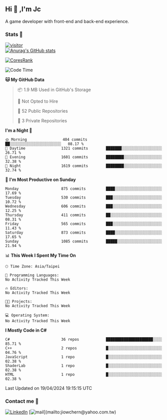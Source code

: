 ## Hi 👋 ,I'm Jc  

A game developer with front-end and back-end experience.  

### Stats  📝
[![visitor](https://visitor-badge.glitch.me/badge?page_id=jiowchern.jiowchern&style=flat-square&color=0088cc)](https://visitor-badge.glitch.me/badge?page_id=jiowchern.jiowchern&style=flat-square&color=0088cc)  
[![Anurag's GitHub stats](https://github-readme-stats.vercel.app/api?username=jiowchern&count_private=true&&show_icons=true)](https://github.com/anuraghazra/github-readme-stats)  
<!-- [![trophy](https://github-profile-trophy.vercel.app/?username=jiowchern)](https://github.com/ryo-ma/github-profile-trophy)   -->
[![CoresRank](https://cr-ss-service.azurewebsites.net/api/ScreenShot?widget=summary&username=jiowchern)](https://cr-ss-service.azurewebsites.net/api/ScreenShot?widget=summary&username=jiowchern)


<!--START_SECTION:waka-->
![Code Time](http://img.shields.io/badge/Code%20Time-1%2C121%20hrs%206%20mins-blue)

**🐱 My GitHub Data** 

> 📦 1.9 MB Used in GitHub's Storage 
 > 
> 🚫 Not Opted to Hire
 > 
> 📜 52 Public Repositories 
 > 
> 🔑 3 Private Repositories 
 > 
**I'm a Night 🦉** 

```text
🌞 Morning                404 commits         ██░░░░░░░░░░░░░░░░░░░░░░░   08.17 % 
🌆 Daytime                1321 commits        ███████░░░░░░░░░░░░░░░░░░   26.71 % 
🌃 Evening                1601 commits        ████████░░░░░░░░░░░░░░░░░   32.38 % 
🌙 Night                  1619 commits        ████████░░░░░░░░░░░░░░░░░   32.74 % 
```
📅 **I'm Most Productive on Sunday** 

```text
Monday                   875 commits         ████░░░░░░░░░░░░░░░░░░░░░   17.69 % 
Tuesday                  530 commits         ███░░░░░░░░░░░░░░░░░░░░░░   10.72 % 
Wednesday                606 commits         ███░░░░░░░░░░░░░░░░░░░░░░   12.25 % 
Thursday                 411 commits         ██░░░░░░░░░░░░░░░░░░░░░░░   08.31 % 
Friday                   565 commits         ███░░░░░░░░░░░░░░░░░░░░░░   11.43 % 
Saturday                 873 commits         ████░░░░░░░░░░░░░░░░░░░░░   17.65 % 
Sunday                   1085 commits        █████░░░░░░░░░░░░░░░░░░░░   21.94 % 
```


📊 **This Week I Spent My Time On** 

```text
🕑︎ Time Zone: Asia/Taipei

💬 Programming Languages: 
No Activity Tracked This Week

🔥 Editors: 
No Activity Tracked This Week

🐱‍💻 Projects: 
No Activity Tracked This Week

💻 Operating System: 
No Activity Tracked This Week
```

**I Mostly Code in C#** 

```text
C#                       36 repos            █████████████████████░░░░   85.71 % 
C++                      2 repos             █░░░░░░░░░░░░░░░░░░░░░░░░   04.76 % 
JavaScript               1 repo              █░░░░░░░░░░░░░░░░░░░░░░░░   02.38 % 
ShaderLab                1 repo              █░░░░░░░░░░░░░░░░░░░░░░░░   02.38 % 
HTML                     1 repo              █░░░░░░░░░░░░░░░░░░░░░░░░   02.38 % 
```




 Last Updated on 19/04/2024 19:15:15 UTC
<!--END_SECTION:waka-->



### Contact me 💬
[![LinkedIn](https://img.shields.io/badge/-JiowchernChen-0077B5?style==flat-square&logo=LinkedIn&logoColor=white)](https://www.linkedin.com/in/jiowchern-chen-4aaa90b7/) [![mail](https://img.shields.io/badge/-jiowchern%40yahoo.com.tw-blueviolet?style=flat-square&logo=yahoo!)](mailto:jiowchern@yahoo.com.tw)    

<!-- [![Linkedin Badge](https://img.shields.io/badge/-LinkedIn-blue?style=flat-square&logo=Linkedin&logoColor=white&link=https://www.linkedin.com/in/jiowchern-chen-4aaa90b7/)](https://www.linkedin.com/in/jiowchern-chen-4aaa90b7/) -->


<!--
**jiowchern/jiowchern** is a ✨ _special_ ✨ repository because its `README.md` (this file) appears on your GitHub profile.

Here are some ideas to get you started:

- 🔭 I’m currently working on ...
- 🌱 I’m currently learning ...
- 👯 I’m looking to collaborate on ...
- 🤔 I’m looking for help with ...
- 💬 Ask me about ...
- 📫 How to reach me: ...
- 😄 Pronouns: ...
- ⚡ Fun fact: ...
-->
